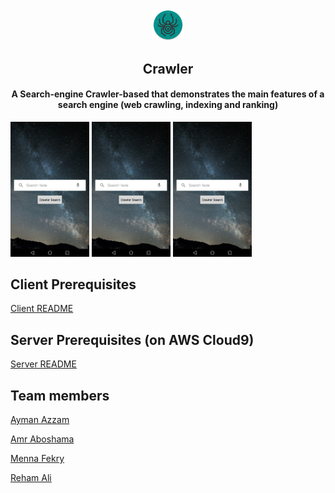 <div align="center">
  <img src="icon.png" height="10%" width="10%">
  <h2 align="center">Crawler</h2>
  <h4 align="center">A Search-engine Crawler-based that demonstrates the main features of a search engine (web crawling, indexing and ranking)</h4>
</div>

<img src="crawler.png" height="25%" width="25%"> <img src="crawler.png" height="25%" width="25%"> <img src="crawler.png" height="25%" width="25%">

## Client Prerequisites
[Client README](Client/README.md)

## Server Prerequisites (on AWS Cloud9)
[Server README](Server/README.md)

## Team members
[Ayman Azzam](https://github.com/AymanAzzam)

[Amr Aboshama](https://github.com/Amr-Aboshama)

[Menna Fekry](https://github.com/MennaFekry)

[Reham Ali](https://github.com/rehamaali)
